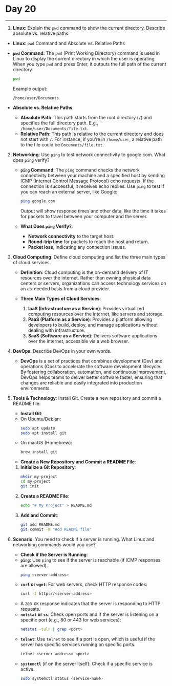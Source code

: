 # Day 20

---

1. **Linux**: Explain the `pwd` command to show the current directory. Describe absolute vs. relative paths.
  * **Linux**: `pwd` Command and Absolute vs. Relative Paths
   - **`pwd` Command**: The `pwd` (Print Working Directory) command is used in Linux to display the current directory in which the user is operating. When you type `pwd` and press Enter, it outputs the full path of the current directory.
     ```bash
     pwd
     ```
     Example output:
     ```
     /home/user/Documents
     ```

   - **Absolute vs. Relative Paths**:
     - **Absolute Path**: This path starts from the root directory (`/`) and specifies the full directory path. E.g., `/home/user/Documents/file.txt`.
     - **Relative Path**: This path is relative to the current directory and does not start with `/`. For instance, if you’re in `/home/user`, a relative path to the file could be `Documents/file.txt`.


2. **Networking**: Use `ping` to test network connectivity to google.com. What does `ping` verify?
   - **`ping` Command**: The `ping` command checks the network connectivity between your machine and a specified host by sending ICMP (Internet Control Message Protocol) echo requests. If the connection is successful, it receives echo replies. Use `ping` to test if you can reach an external server, like Google:
     ```bash
     ping google.com
     ```
     Output will show response times and other data, like the time it takes for packets to travel between your computer and the server.

   - **What Does `ping` Verify?**:
     - **Network connectivity** to the target host.
     - **Round-trip time** for packets to reach the host and return.
     - **Packet loss**, indicating any connection issues.
   

3. **Cloud Computing**: Define cloud computing and list the three main types of cloud services.
   - **Definition**: Cloud computing is the on-demand delivery of IT resources over the internet. Rather than owning physical data centers or servers, organizations can access technology services on an as-needed basis from a cloud provider.

   - **Three Main Types of Cloud Services**:
     1. **IaaS (Infrastructure as a Service)**: Provides virtualized computing resources over the internet, like servers and storage.
     2. **PaaS (Platform as a Service)**: Provides a platform allowing developers to build, deploy, and manage applications without dealing with infrastructure.
     3. **SaaS (Software as a Service)**: Delivers software applications over the internet, accessible via a web browser.


4. **DevOps**: Describe DevOps in your own words.
   - **DevOps** is a set of practices that combines development (Dev) and operations (Ops) to accelerate the software development lifecycle. By fostering collaboration, automation, and continuous improvement, DevOps helps teams to deliver better software faster, ensuring that changes are reliable and easily integrated into production environments.


5. **Tools & Technology**: Install Git. Create a new repository and commit a README file.
   - **Install Git**:
    - On Ubuntu/Debian:
       ```bash
       sudo apt update
       sudo apt install git
       ```
    - On macOS (Homebrew):
       ```bash
       brew install git
       ```
   - **Create a New Repository and Commit a README File**:
    1. **Initialize a Git Repository**:
        ```bash
        mkdir my-project
        cd my-project
        git init
        ```
    2. **Create a README File**:
        ```bash
        echo "# My Project" > README.md
        ```
    3. **Add and Commit**:
        ```bash
        git add README.md
        git commit -m "Add README file"
        ```

6. **Scenario**: You need to check if a server is running. What Linux and networking commands would you use?
   - **Check if the Server is Running**:
    - **`ping`**: Use `ping` to see if the server is reachable (if ICMP responses are allowed).
       ```bash
       ping <server-address>
       ```
    - **`curl` or `wget`**: For web servers, check HTTP response codes:
       ```bash
       curl -I http://<server-address>
       ```
    - A `200 OK` response indicates that the server is responding to HTTP requests.
    - **`netstat` or `ss`**: Check open ports and if the server is listening on a specific port (e.g., 80 or 443 for web services):
       ```bash
       netstat -tuln | grep <port>
       ```
    - **`telnet`**: Use `telnet` to see if a port is open, which is useful if the server has specific services running on specific ports.
       ```bash
       telnet <server-address> <port>
       ```
    - **`systemctl`** (if on the server itself): Check if a specific service is active.
       ```bash
       sudo systemctl status <service-name>
       ```
